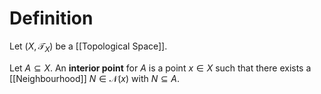 # Definition

Let $(X, \mathcal{T}_{X})$ be a [[Topological Space]].

Let $A \subseteq X$. An **interior point** for $A$ is a point $x \in X$ such that there exists a [[Neighbourhood]] $N \in \mathcal{N}(x)$ with $N \subseteq A$.
